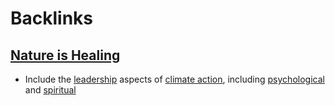 
# Backlinks
## [Nature is Healing](<Nature is Healing.md>)
- Include the [leadership](<leadership.md>) aspects of [climate action](<climate action.md>), including  [psychological](<psychological.md>) and [spiritual](<spiritual.md>)

